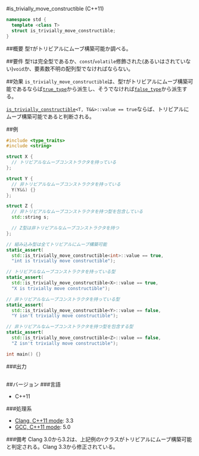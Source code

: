 #is_trivially_move_constructible (C++11)
```cpp
namespace std {
  template <class T>
  struct is_trivially_move_constructible;
}
```

##概要
型`T`がトリビアルにムーブ構築可能か調べる。


##要件
型`T`は完全型であるか、`const`/`volatile`修飾された(あるいはされていない)`void`か、要素数不明の配列型でなければならない。


##効果
`is_trivially_move_constructible`は、型`T`がトリビアルにムーブ構築可能であるならば[`true_type`](./integral_constant-true_type-false_type.md)から派生し、そうでなければ[`false_type`](./integral_constant-true_type-false_type.md)から派生する。

[`is_trivially_constructible`](./is_trivially_constructible.md)`<T, T&&>::value == true`ならば、トリビアルにムーブ構築可能であると判断される。


##例
```cpp
#include <type_traits>
#include <string>

struct X {
  // トリビアルなムーブコンストラクタを持っている
};

struct Y {
  // 非トリビアルなムーブコンストラクタを持っている
  Y(Y&&) {}
};

struct Z {
  // 非トリビアルなムーブコンストラクタを持つ型を包含している
  std::string s;

  // Z型は非トリビアルなムーブコンストラクタを持つ
};

// 組み込み型は全てトリビアルにムーブ構築可能
static_assert(
  std::is_trivially_move_constructible<int>::value == true,
  "int is trivially move constructible");

// トリビアルなムーブコンストラクタを持っている型
static_assert(
  std::is_trivially_move_constructible<X>::value == true,
  "X is trivially move constructible");

// 非トリビアルなムーブコンストラクタを持っている型
static_assert(
  std::is_trivially_move_constructible<Y>::value == false,
  "Y isn't trivially move constructible");

// 非トリビアルなムーブコンストラクタを持つ型を包含する型
static_assert(
  std::is_trivially_move_constructible<Z>::value == false,
  "Z isn't trivially move constructible");

int main() {}
```

###出力
```
```

##バージョン
###言語
- C++11

###処理系
- [Clang, C++11 mode](/implementation.md#clang): 3.3
- [GCC, C++11 mode](/implementation.md#gcc): 5.0

###備考
Clang 3.0から3.2は、上記例の`Y`クラスがトリビアルにムーブ構築可能と判定される。Clang 3.3から修正されている。

